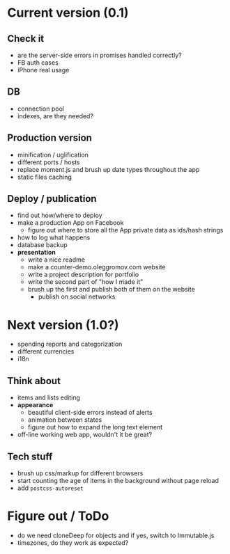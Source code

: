 # Current version (0.1)

## Check it
- are the server-side errors in promises handled correctly?
- FB auth cases
- iPhone real usage


## DB
- connection pool
- indexes, are they needed?

## Production version
- minification / uglification
- different ports / hosts
- replace moment.js and brush up date types throughout the app
- static files caching

## Deploy / publication

- find out how/where to deploy
- make a production App on Facebook
  - figure out where to store all the App private data as ids/hash strings
- how to log what happens
- database backup
- **presentation**
	- write a nice readme
	- make a counter-demo.oleggromov.com website
	- write a project description for portfolio
	- write the second part of "how I made it"
	- brush up the first and publish both of them on the website
		- publish on social networks

# Next version (1.0?)

- spending reports and categorization
- different currencies
- i18n

## Think about

- items and lists editing
- **appearance**
  - beautiful client-side errors instead of alerts
  - animation between states
  - figure out how to expand the long text element
- off-line working web app, wouldn't it be great?

## Tech stuff

- brush up css/markup for different browsers
- start counting the age of items in the background without page reload
- add `postcss-autoreset`

# Figure out / ToDo

- do we need cloneDeep for objects and if yes, switch to Immutable.js
- timezones, do they work as expected?
